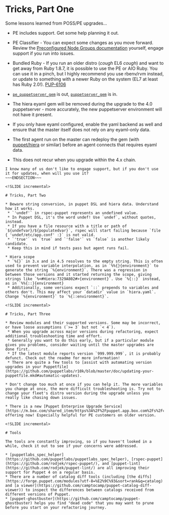 <!SLIDE incremental>

# Tricks, Part One

Some lessons learned from POSS/PE upgrades...

* PE includes support. Get some help planning it out.

* PE Classifier - You can expect some changes as you move forward. Review the [Preconfigured Node Groups documentation](https://docs.puppet.com/pe/latest/console_classes_groups_preconfigured_groups.html) yourself, engage support if you run into issues.

* Bundled Ruby - If you run an older distro (*cough* EL6 *cough*) and want to get away from Ruby 1.8.7, it is possible to use the PE or AIO Ruby. You can use it in a pinch, but I highly recommend you use rbenv/rvm instead, or update to something with a newer Ruby on the system (EL7 at least has Ruby 2.0!). [PUP-6106](https://tickets.puppetlabs.com/browse/PUP-6106)

* [`pe_puppetserver_gem`](https://forge.puppet.com/puppetlabs/pe_puppetserver_gem) is out, [`puppetserver_gem`](https://forge.puppet.com/puppetlabs/puppetserver_gem) is in.

* The hiera eyaml gem will be removed during the upgrade to the 4.0 puppetserver - more accurately, the new puppetserver environment will not have it present.
 * If you only have eyaml configured, enable the yaml backend as well and ensure that the master itself does not rely on any eyaml-only data.
 * The first agent run on the master can redeploy the gem (with [puppet/hiera](https://forge.puppet.com/puppet/hiera) or similar) before an agent connects that requires eyaml data.
 * This does not recur when you upgrade within the 4.x chain.

~~~SECTION:notes~~~
I know many of us don't like to engage support, but if you don't use it for updates, when will you use it?
~~~ENDSECTION~~~

<!SLIDE incremental>

# Tricks, Part Two

* Beware string conversion, in puppet DSL and hiera data. Understand how it works.
 * `'undef'` in rspec-puppet represents an undefined value.
 * In Puppet DSL, it's the word undef! Use `undef`, without quotes, instead.
 * If you have a file resource with a title or path of `${undefvar}/${populatedvar}`, rspec will start failing because `file { 'undef/etc/app.conf' :}` is not valid.
 * `'true'` vs `true` and `'false'` vs `false` is another likely candidate.
 * Keep this in mind if tests pass but agent runs fail.

* Hiera scope
 * `%{}` in 3.x and in 4.5 resolves to the empty string. This is often used to prevent variable interpolation, as in `%%{}{environment}` to generate the string `%{environment}`. There was a regression in between those versions and it started returning the scope, giving strings like `%<#Hiera:7329A802#>{environment}`. Use `%{::}` instead, as in `%%{::}{environment}
 * Additionally, some versions expect `::` prepends to variables and others don't. This may affect your `datadir` value in `hiera.yaml`. Change `%{environment}` to `%{::environment}`.

<!SLIDE incremental>

# Tricks, Part Three

* Review modules and their supported versions. Some may be incorrect, or have loose assumptions (`>= 3` but not `< 4`).
 * When you upgrade across major versions during refactoring, expect additional troubleshooting time and effort.
 * Generally you want to do this early, but if a particular module gives you problems, consider waiting until the master upgrades are done first.
 * If the latest module reports version `999.999.999`, it is probably defunct. Check out the readme for more information!
 * There are quite a few tools to [assist with automating version upgrades in your Puppetfile](https://github.com/puppetlabs/r10k/blob/master/doc/updating-your-puppetfile.mkd#automatic-updates).

* Don't change too much at once if you can help it. The more variables you change at once, the more difficult troubleshooting is. Try not to change your fleet's distro version during the upgrade unless you really like chasing down issues.

* There is a new [Puppet Enterprise Upgrade Service](https://m.box.com/shared_item/https%3A%2F%2Fpuppet.app.box.com%2Fs%2Fcrb2vv3z6ssc4dxhe8kwwt3yiba3jyt7) offering now! Especially helpful for PE customers on older version.

<!SLIDE incremental>

# Tools

The tools are constantly improving, so if you haven't looked in a while, check it out to see if your concerns were addressed.

* [puppetlabs_spec_helper](https://github.com/puppetlabs/puppetlabs_spec_helper), [rspec-puppet](https://github.com/rodjek/rspec-puppet/), and [puppet-lint](https://github.com/rodjek/puppet-lint/) are all improving their support for Puppet 4 on a regular basis.
* There are a number of catalog diff tools (including [the diffs](https://forge.puppet.com/modules?utf-8=%E2%9C%93&sort=rank&q=catalog) and [a viewer](https://github.com/camptocamp/puppet-catalog-diff-viewer)) to inspect the differences between catalogs received from different versions of Puppet.
* [puppet-ghostbuster](https://github.com/camptocamp/puppet-ghostbuster) helps you find "dead code" that you may want to prune before you start on your refactoring journey.
